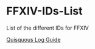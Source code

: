 # FFXIV-IDs-List
List of the different IDs for FFXIV

[Quisquous Log Guide](https://github.com/quisquous/cactbot/blob/master/docs/LogGuide.md)
